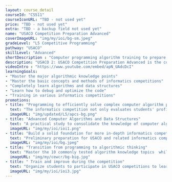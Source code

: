 ```yaml
---
layout: course_detail
courseId: "CS511"
courseIconURL: "TBD - not used yet"
price: "TBD - not used yet"
extra: "TBD - a backup field not used yet"
name: "USACO Competition Preparation Advanced"
coverImageURL: "img/my/ioi/bg-sm.jpeg"
gradeLevel: "L5 Competitive Programming"
pathway: "USACO"
skillLevel: "Advanced"
shortDescription : "Computer programming algorithm training to prepare for the USA Computing Olympiad"
description: "USACO 2: USACO Competition Preparation Advanced is the core course at L5 level. It mainly starts to prepare for USACO and related informatics competitions. The course contains 10 algorithmic knowledge topics that are commonly tested in competitions, and the topics are categorized according to the knowledge points for students to practice. After completing the course, students basically start to prepare for the USACO Bronze level."
videoIntro : "https://www.youtube.com/embed/apN_UAdcDcI"
learningGoals:
- "Master the major algorithmic knowledge points"
- "Master the basic concepts and methods of informatics competitions"
- "Completely learn algorithms and data structures"
- "Learn how to debug and optimize the code"
- "Training in various informatics competitions"
promotions:
- title: "Programming to efficiently solve complex computer algorithm problems"
  text: "The informatics competition not only evaluates students' proficiency in programming languages, but also requires students to be able to design and implement solutions to complex computer algorithm problems in a timely manner."
  imageURL: "img/updated/L5/apcs-bg.png"
- title: "Advanced Computer Algorithms and Data Structures"
  text: "A practical study to consolidate the knowledge of computer algorithms and data structures, and to complete the University's core computer science curriculum in middle/high school."
  imageURL: "img/my/ioi/ioi1.png"
- title: "Build a solid foundation for more in-depth informatics competitions"
  text: "Preliminary preparation for USACO and related informatics competitions, build a solid foundation."
  imageURL: "img/my/ioi/bg.jpeg"
- title: "Transition from programming to algorithmic thinking"
  text: "Master the 10 commonly tested algorithm knowledge topics  while completing USACO's 50-question list."
  imageURL: "img/my/cewcr/bg-big.jpg"
- title: " Train and improve during the competition"
  text: "Organize students to participate in USACO competitions to learn, summarize and improve themselves through each competition."
  imageURL: "img/my/ioi/ioi3.jpg"
---
```

